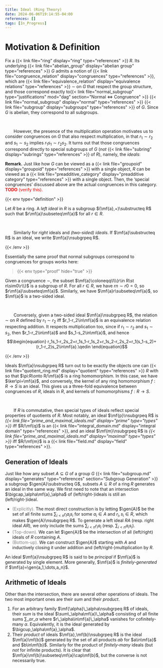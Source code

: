```yaml
---
title: Ideal (Ring Theory)
date: 2024-06-06T19:14:55-04:00
references: []
tags: [In_Progress]
---
```


# Motivation & Definition

Fix a {{< link file="ring" display="ring" type="references" >}} $R$. Its underlying {{< link file="abelian_group" display="abelian group" type="references" >}} $G$ admits a notion of {{< link file="congruence_relation" display="congruences" type="references" >}}, which are {{< link file="equivalence_relation" display="equivalence relations" type="references" >}} $\sim$ on $G$ that respect the group structure, and those correspond exactly to{{< link file="normal_subgroup" type="justifications" mod="dag" section="Normal $\Leftrightarrow$ Congruence" >}} {{< link file="normal_subgroup" display="normal" type="references" >}} {{< link file="subgroup" display="subgroups" type="references" >}} of $G$. Since $G$ is abelian, they correspond to all subgroups.

<br>

&emsp;&emsp;However, the presence of the multiplication operation motivates us to consider congruences on $G$ that also respect multiplication, in that $r_1\sim r_2$ and $s_1\sim s_2$ implies $r_1s_1\sim r_2s_2$. It turns out that those congruences correspond directly to special subgroups of $G$ (*not* {{< link file="subring" display="subrings" type="references" >}} of $R$), namely, the *ideals*:

<div class="space"></div>

**Remark.** Just like how $G$ can be viewed as a {{< link file="groupoid" display="groupoid" type="references" >}} with a single object, $R$ can be viewed as a {{< link file="preadditive_category" display="preadditive category" type="references" >}} with a single object. Then, the ‘special congruences’ discussed above are the actual congruences in this category. <span style="color:red">**TODO** (verify this).</span>

{{< env type="definition" >}}

Let $R$ be a ring. A *left ideal* in $R$ is a subgroup $(\mf{a},+)\substructeq R$ such that $r\mf{a}\subseteq\mf{a}$ for all $r\in R$.

<br>

&emsp;&emsp;Similarly for *right* ideals and *(two-sided) ideals*. If $\mf{a}\substructeq R$ is an ideal, we write $\mf{a}\nsubgrpeq R$.

{{< /env >}}

Essentially the same proof that normal subgroups correspond to congruences for groups works here:

>{{< env type="proof" hide="true" >}}

Given a congruence $\sim$, the subset $\mf{a}\coloneqq\l\\{r\in R\st n\sim0\r\\}$ is a subgroup of $R$. For all $r\in R$, we have $rn\sim r0=0$, so $r\mf{a}\subseteq\mf{a}$. Similarly, we have $\mf{a}r\subseteq\mf{a}$, so $\mf{a}$ is a two-sided ideal.

<br>

&emsp;&emsp;Conversely, given a two-sided ideal $\mf{a}\nsubgrpeq R$, the relation $\sim$ on $R$ defined by $r_1\sim r_2$ iff $r_1-r_2\in\mf{a}$ is an equivalence relation respecting addition. It respects multiplication too, since if $r_1\sim r_2$ and $s_1\sim s_2$, then $r_1-r_2\in\mf{a}$ and $s_1-s_2\in\mf{a}$, and hence
$$\begin{equation}
    r_1s_1-r_2s_2=r_1s_1-r_1s_2+r_1s_2-r_2s_2=r_1(s_1-s_2)+(r_1-r_2)s_2\in\mf{a}.\qedin
\end{equation}$$

{{< /env >}}

Ideals $\mf{a}\nsubgrpeq R$ turn out to be exactly the objects one can {{< link file="quotient_ring.md" display="quotient" type="references" >}} $R$ with so that $\pi:R\onto R/\mf{a}$ is a ring homomorphism. In this case, we have $\ker\pi=\mf{a}$, and conversely, the kernel of any ring homomorphism $f:R\to S$ is an ideal. This gives us a three-fold equivalence between congruences of $R$, ideals in $R$, and kernels of homomorphisms $f:R\to S$.

<br>

&emsp;&emsp;If $R$ is commutative, then special types of ideals reflect special properties of quotients of $R$. Most notably, an ideal $\mf{p}\nsubgrpeq R$ is *{{< link file="prime_and_maximal_ideals.md" display="prime" type="types" >}}* iff $R/\mf{q}$ is an {{< link file="integral_domain.md" display="integral domain" type="references" >}}, and an ideal $\mf{m}\nsubgrpeq R$ is *{{< link file="prime_and_maximal_ideals.md" display="maximal" type="types" >}}* iff $R/\mf{m}$ is a {{< link file="field.md" display="field" type="references" >}}.

<div class="space"></div>

## Generation of Ideals

Just like how any subset $A\subseteq G$ of a group $G$ {{< link file="subgroup.md" display="generates" type="references" section="Subgroup Generation" >}} a subgroup $\gen{A}\substructeq G$, subsets $A\subseteq R$ of a ring $R$ generates an ideal in the same way. We first need to note that an intersection $\bigcap_\alpha\mf{a}_\alpha$ of (left/right-)ideals is still an (left/right-)ideal.
* <span style="color:gray">(Explicitly).</span> The most direct construction is by letting $\gen{A}$ be the set of all finite sums $\sum_{i<n}r_ia_is_i$ for some $a_i\in A$ and $r_i,s_i\in R$, which makes $\gen{A}\nsubgrpeq R$. To generate a left ideal $RA$ (resp. right ideal $AR$), we only include the sums $\sum_{i<n}r_ia_i$ (resp. $\sum_{i<n}a_is_i$).
* <span style="color:gray">(Top-down).</span> We can let $\gen{A}$ be the intersection of all (left/right) ideals of $R$ containing $A$.
* <span style="color:gray">(Bottom-up).</span> We can construct $\gen{A}$ starting with $A$ and inductively closing it under addition and (left/right-)multiplication by $R$.

An ideal $\mf{a}\nsubgrpeq R$ is said to be *principal* if $\mf{a}$ is generated by single element. More generally, $\mf{a}$ is *finitely-generated* if $\mf{a}=\gen{a_1,\dots,a_n}$.

<div class="space"></div>

## Arithmetic of Ideals

Other than the intersection, there are several other operations of ideals. The two most important ones are their *sum* and their *product*.
1. For an arbitrary family $\mf{\alpha}\_\alpha\nsubgrpeq R$ of ideals, their *sum* is the ideal $\sum\_\alpha\mf{a}\_\alpha$ consisting of all finite sums $\sum\_\alpha r\_\alpha$ where $r\_\alpha\in\mf{a}\_\alpha$ vanishes for cofinitely-many $\alpha$. Equivalently, it is the ideal generated by $\bigcup_\alpha\mf{a}_\alpha$.
2. Their *product* of ideals $\mf{a},\mf{b}\nsubgrpeq R$ is the ideal $\mf{a}\mf{b}$ generated by the set of all products $ab$ for $a\in\mf{a}$ and $b\in\mf{b}$. Similarly for the product of *finitely-many* ideals (but *not* for infinite products). It is clear that $\mf{a}\mf{b}\subseteq\mf{a}\cap\mf{b}$, but the converse is not necessarily true.
